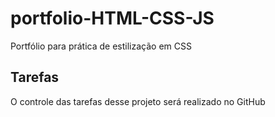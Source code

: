 # portfolio-HTML-CSS-JS
Portfólio para prática de estilização em CSS

## Tarefas

O controle das tarefas desse projeto será realizado no GitHub
